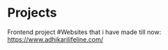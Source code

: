 # Projects
Frontend project 
#Websites that i have made till now:
https://www.adhikarilifeline.com/
